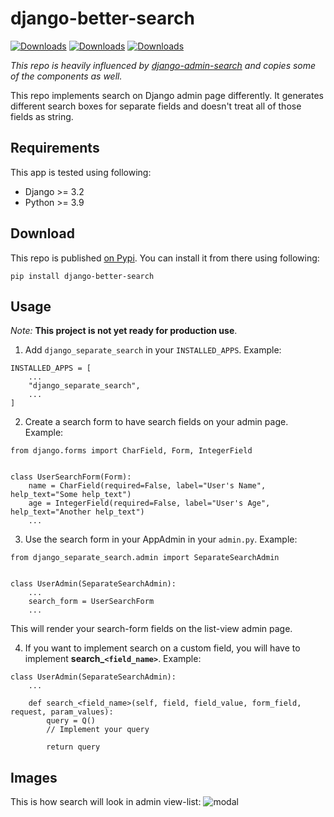 # django-better-search
[![Downloads](https://pepy.tech/badge/django-better-search)](https://pepy.tech/project/django-better-search)
[![Downloads](https://pepy.tech/badge/django-better-search/month)](https://pepy.tech/project/django-better-search/month)
[![Downloads](https://pepy.tech/badge/django-better-search/week)](https://pepy.tech/project/django-better-search/week)

<i>This repo is heavily influenced by [django-admin-search](https://github.com/shinneider/django-admin-search) and copies some of the components as well.</i>

This repo implements search on Django admin page differently. It generates different search boxes for separate fields and doesn't treat all of those fields as string.

## Requirements

This app is tested using following:

* Django >= 3.2
* Python >= 3.9

## Download

This repo is published [on Pypi](https://pypi.org/project/django-better-search/). You can install it from there using following:

```
pip install django-better-search
```

## Usage

<i>Note:</i> <b>This project is not yet ready for production use</b>.

1) Add `django_separate_search` in your `INSTALLED_APPS`. Example:

```
INSTALLED_APPS = [
    ...
    "django_separate_search",
    ...
]
```

2) Create a search form to have search fields on your admin page. Example:

```
from django.forms import CharField, Form, IntegerField


class UserSearchForm(Form):
    name = CharField(required=False, label="User's Name", help_text="Some help_text")
    age = IntegerField(required=False, label="User's Age", help_text="Another help_text")
    ...
```

3) Use the search form in your AppAdmin in your `admin.py`. Example:

```
from django_separate_search.admin import SeparateSearchAdmin


class UserAdmin(SeparateSearchAdmin):
    ...
    search_form = UserSearchForm
    ...
```

This will render your search-form fields on the list-view admin page.

4) If you want to implement search on a custom field, you will have to implement <b>search_`<field_name>`</b>. Example:

```
class UserAdmin(SeparateSearchAdmin):
    ...

    def search_<field_name>(self, field, field_value, form_field, request, param_values):
        query = Q()
        // Implement your query

        return query
```

## Images

This is how search will look in admin view-list:
    ![modal](https://user-images.githubusercontent.com/58887170/201068717-7abec72f-547e-478d-8f8a-cdc256763ee8.png)
